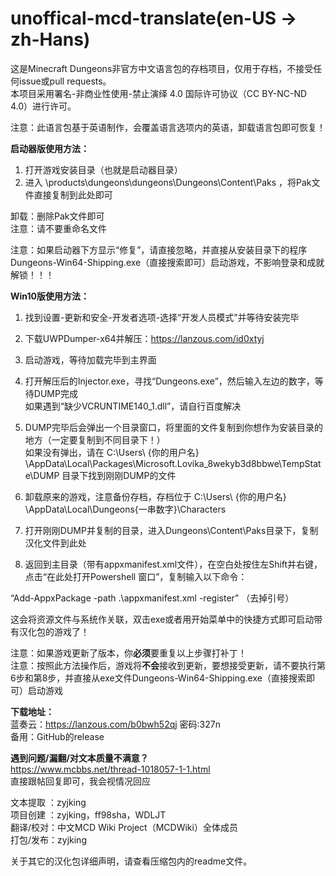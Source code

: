 # unoffical-mcd-translate(en-US → zh-Hans)
这是Minecraft Dungeons非官方中文语言包的存档项目，仅用于存档，不接受任何issue或pull requests。  
本项目采用署名-非商业性使用-禁止演绎 4.0 国际许可协议（CC BY-NC-ND 4.0）进行许可。  

注意：此语言包基于英语制作，会覆盖语言选项内的英语，卸载语言包即可恢复！  

**启动器版使用方法：**  

1. 打开游戏安装目录（也就是启动器目录）  
2. 进入 \products\dungeons\dungeons\Dungeons\Content\Paks ，将Pak文件直接复制到此处即可  
  
  卸载：删除Pak文件即可  
  注意：请不要重命名文件  

  注意：如果启动器下方显示“修复”，请直接忽略，并直接从安装目录下的程序 Dungeons-Win64-Shipping.exe（直接搜索即可）启动游戏，不影响登录和成就解锁！！！  

**Win10版使用方法：**  
1. 找到设置-更新和安全-开发者选项-选择“开发人员模式”并等待安装完毕  
2. 下载UWPDumper-x64并解压：https://lanzous.com/id0xtyj  
3. 启动游戏，等待加载完毕到主界面  
4. 打开解压后的Injector.exe，寻找“Dungeons.exe”，然后输入左边的数字，等待DUMP完成  
如果遇到“缺少VCRUNTIME140_1.dll”，请自行百度解决  

5. DUMP完毕后会弹出一个目录窗口，将里面的文件复制到你想作为安装目录的地方（一定要复制到不同目录下！）  
如果没有弹出，请在 C:\Users\ {你的用户名} \AppData\Local\Packages\Microsoft.Lovika_8wekyb3d8bbwe\TempState\DUMP 目录下找到刚刚DUMP的文件  

6. 卸载原来的游戏，注意备份存档，存档位于 C:\Users\ {你的用户名} \AppData\Local\Dungeons\{一串数字}\Characters  
7. 打开刚刚DUMP并复制的目录，进入Dungeons\Content\Paks目录下，复制汉化文件到此处  
8. 返回到主目录（带有appxmanifest.xml文件），在空白处按住左Shift并右键，点击“在此处打开Powershell 窗口”，复制输入以下命令：  

“Add-AppxPackage -path .\appxmanifest.xml -register” （去掉引号）  

这会将资源文件与系统作关联，双击exe或者用开始菜单中的快捷方式即可启动带有汉化包的游戏了！  

注意：如果游戏更新了版本，你**必须**要重复以上步骤打补丁！  
注意：按照此方法操作后，游戏将**不会**接收到更新，要想接受更新，请不要执行第6步和第8步，并直接从exe文件Dungeons-Win64-Shipping.exe（直接搜索即可）启动游戏  

**下载地址：**  
蓝奏云：https://lanzous.com/b0bwh52qj   密码:327n  
备用：GitHub的release

**遇到问题/漏翻/对文本质量不满意？**  
https://www.mcbbs.net/thread-1018057-1-1.html  
直接跟帖回复即可，我会视情况回应

文本提取 ：zyjking  
项目创建 ：zyjking，ff98sha，WDLJT  
翻译/校对：中文MCD Wiki Project（MCDWiki）全体成员  
打包/发布：zyjking  

关于其它的汉化包详细声明，请查看压缩包内的readme文件。

